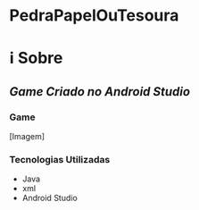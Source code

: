 # PedraPapelOuTesoura
# ℹ Sobre
## *Game Criado no Android Studio*

### Game
[Imagem]

### Tecnologias Utilizadas
<ul>
  <li>Java</li>
  <li>xml</li>
  <li>Android Studio</li>
</ul>
